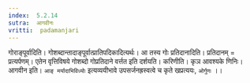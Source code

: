 ```yaml
---
index:  5.2.14
sutra:  आगवीनः
vritti:  padamanjari
---
```


गोराङ्पूर्वादिति। गोशब्दान्तादाङ्पूर्वात्प्रातिपदिकादित्यर्थः। आ तस्य गोः प्रतिदानादिति। प्रतिदानम् = प्रत्यर्पणम्। एतेन वृत्तिविषये गोशब्दो गोप्रतिदाने वर्त्तत इति दर्शयति। करिणीति। कृञ आवश्यके णिनिः। आगवीन इति। `आङ् मर्यादाभिविध्योः` इत्यव्ययीभावे उपसर्जनह्रस्वत्वे च कृते खप्रत्ययः, `ओर्गुणः` ।।

